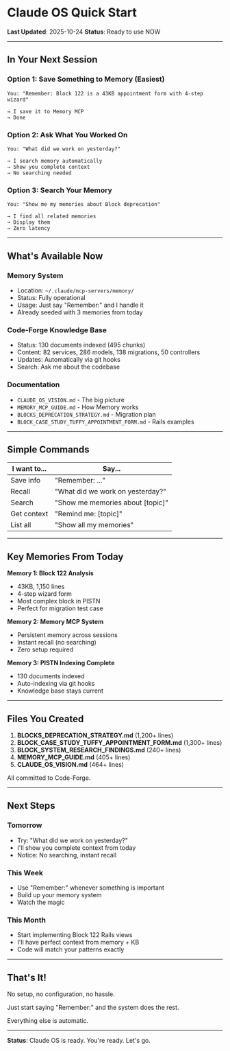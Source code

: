 # Claude OS Quick Start

**Last Updated**: 2025-10-24
**Status**: Ready to use NOW

---

## In Your Next Session

### Option 1: Save Something to Memory (Easiest)
```
You: "Remember: Block 122 is a 43KB appointment form with 4-step wizard"

→ I save it to Memory MCP
→ Done
```

### Option 2: Ask What You Worked On
```
You: "What did we work on yesterday?"

→ I search memory automatically
→ Show you complete context
→ No searching needed
```

### Option 3: Search Your Memory
```
You: "Show me my memories about Block deprecation"

→ I find all related memories
→ Display them
→ Zero latency
```

---

## What's Available Now

### Memory System
- Location: `~/.claude/mcp-servers/memory/`
- Status: Fully operational
- Usage: Just say "Remember:" and I handle it
- Already seeded with 3 memories from today

### Code-Forge Knowledge Base
- Status: 130 documents indexed (495 chunks)
- Content: 82 services, 286 models, 138 migrations, 50 controllers
- Updates: Automatically via git hooks
- Search: Ask me about the codebase

### Documentation
- `CLAUDE_OS_VISION.md` - The big picture
- `MEMORY_MCP_GUIDE.md` - How Memory works
- `BLOCKS_DEPRECATION_STRATEGY.md` - Migration plan
- `BLOCK_CASE_STUDY_TUFFY_APPOINTMENT_FORM.md` - Rails examples

---

## Simple Commands

| I want to... | Say... |
|-------------|--------|
| Save info | "Remember: ..." |
| Recall | "What did we work on yesterday?" |
| Search | "Show me memories about [topic]" |
| Get context | "Remind me: [topic]" |
| List all | "Show all my memories" |

---

## Key Memories From Today

**Memory 1: Block 122 Analysis**
- 43KB, 1,150 lines
- 4-step wizard form
- Most complex block in PISTN
- Perfect for migration test case

**Memory 2: Memory MCP System**
- Persistent memory across sessions
- Instant recall (no searching)
- Zero setup required

**Memory 3: PISTN Indexing Complete**
- 130 documents indexed
- Auto-indexing via git hooks
- Knowledge base stays current

---

## Files You Created

1. **BLOCKS_DEPRECATION_STRATEGY.md** (1,200+ lines)
2. **BLOCK_CASE_STUDY_TUFFY_APPOINTMENT_FORM.md** (1,300+ lines)
3. **BLOCK_SYSTEM_RESEARCH_FINDINGS.md** (240+ lines)
4. **MEMORY_MCP_GUIDE.md** (405+ lines)
5. **CLAUDE_OS_VISION.md** (464+ lines)

All committed to Code-Forge.

---

## Next Steps

### Tomorrow
- Try: "What did we work on yesterday?"
- I'll show you complete context from today
- Notice: No searching, instant recall

### This Week
- Use "Remember:" whenever something is important
- Build up your memory system
- Watch the magic

### This Month
- Start implementing Block 122 Rails views
- I'll have perfect context from memory + KB
- Code will match your patterns exactly

---

## That's It!

No setup, no configuration, no hassle.

Just start saying "Remember:" and the system does the rest.

Everything else is automatic.

---

**Status**: Claude OS is ready. You're ready. Let's go.
